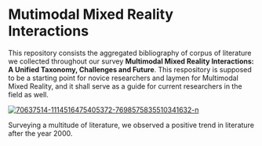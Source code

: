 # Mutimodal Mixed Reality Interactions

This repository consists the aggregated bibliography of corpus of literature we collected throughout our survey **Multimodal Mixed Reality Interactions: A Unified Taxonomy, Challenges and Future**. This respository is supposed to be a starting point for novice researchers and laymen for Multimodal Mixed Reality, and it shall serve as a guide for current researchers in the field as well.

<a href="https://ibb.co/vcjZKwQ"><img src="https://i.ibb.co/Jcs5MBy/70637514-1114516475405372-7698575835510341632-n.png" alt="70637514-1114516475405372-7698575835510341632-n" border="0"></a>

Surveying a multitude of literature, we observed a positive trend in literature after the year 2000.
